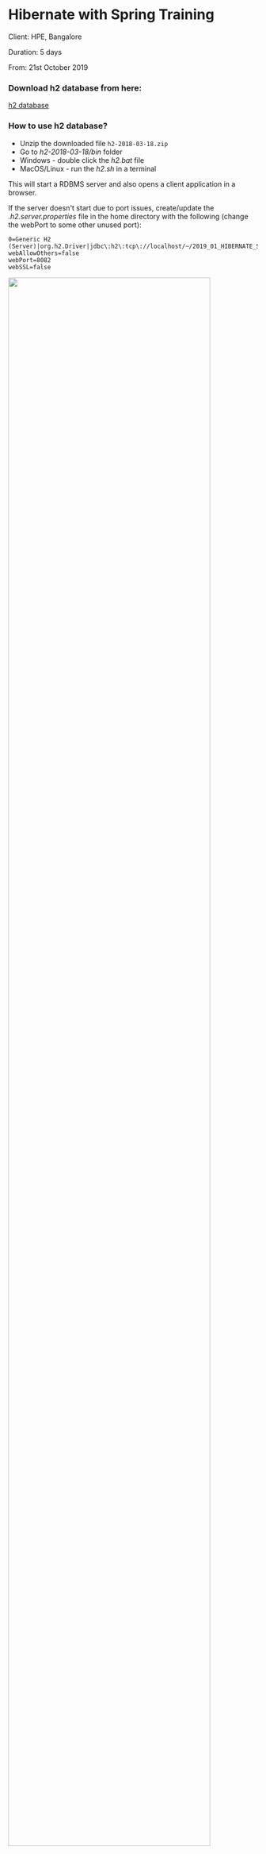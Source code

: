 # Hibernate with Spring Training

Client: HPE, Bangalore 

Duration: 5 days

From: 21st October 2019


### Download h2 database from here:

<a href="http://www.h2database.com/h2-2018-03-18.zip">h2 database</a>

### How to use h2 database?

* Unzip the downloaded file `h2-2018-03-18.zip`
* Go to *h2-2018-03-18/bin* folder
* Windows - double click the *h2.bat* file
* MacOS/Linux - run the *h2.sh* in a terminal

This will start a RDBMS server and also opens a client application in a browser.


If the server doesn't start due to port issues, create/update the *.h2.server.properties* file in the home directory with the following (change the webPort to some other unused port): 

```
0=Generic H2 (Server)|org.h2.Driver|jdbc\:h2\:tcp\://localhost/~/2019_01_HIBERNATE_SPRING_HPE|sa
webAllowOthers=false
webPort=8082
webSSL=false
```

<img src="https://github.com/kayartaya-vinod/2019_04_HIBERNATE_SPRING_HPE/raw/master/assets/images/h2-client-1.png" width="90%">

* Select **Generic H2 (Server)** from the *Saved settings* dropdown
* Driver class - **org.h2.Driver** 
* URL - jdbc:h2:tcp://localhost/~/2019_01_HIBERNATE_SPRING_HPE
* Username - sa (you may change if you want)
* Password - (empty by default, you may change if you want)

Click the **Connect** button.

<img src="https://github.com/kayartaya-vinod/2019_04_HIBERNATE_SPRING_HPE/raw/master/assets/images/h2-client-2.png" width="90%">


### Download the database script from here:

<a href="http://vinod.co/resources/dbscript.zip">DB Script (zip file)</a>


### Command to import tables and data from the script file in h2 database:

```sql
runscript from 'ABSOULTE_PATH_TO_THE_DBSCRIPT.SQL_FILE'
```

FOR EXAMPLE:

```sql
runscript from '/Users/vinodkumar/Desktop/dbscript.sql'
```

### For MySQL download the script from here:

<a href="http://kelutral.com/vinod_co_backup/hibernate/Resources/DB%20Scripts/MySQL_Northwind.sql" target="_blank">MySQL_Northwind.sql (SQL file)</a>


The tables and relationships among the same is explained here:

<img src="http://kelutral.com/vinod_co_backup/hibernate/Resources/DB%20Scripts/NORTHWIND_DB_DIAGRAM.png" width="100%">


### Download libraries (JAR files) for Hibernate and Spring framework from here:

<a href="https://vinod.co/resources/hibernate-spring-jars.zip">Hibernate and Spring JARs</a> (Download this only if you do not want to use Maven)


### Download Apache Tomcat 8.5 from here:

<a href="http://mirrors.estointernet.in/apache/tomcat/tomcat-8/v8.5.37/bin/apache-tomcat-8.5.37.zip">Apache Tomcat 8.5.37</a>

### or download the older Tomcat 8 from here:

<a href="https://archive.apache.org/dist/tomcat/tomcat-8/v8.0.9/bin/apache-tomcat-8.0.9.zip">Apache Tomcat 8.0.9</a> (This has reached  ***end of life*** and you should upgrade to 8.5.x)

### Hibernate dependency (Maven)

```xml
<dependency>
    <groupId>org.hibernate</groupId>
    <artifactId>hibernate-core</artifactId>
    <version>4.3.11.Final</version>
</dependency>
```

### Sample hibernate.cfg.xml

```xml
<?xml version='1.0' encoding='utf-8'?>

<!DOCTYPE hibernate-configuration PUBLIC
"-//Hibernate/Hibernate Configuration DTD//EN"
"http://hibernate.sourceforge.net/hibernate-configuration-3.0.dtd">

<hibernate-configuration>
	<session-factory>
		<property name="hibernate.connection.driver_class">org.h2.Driver</property>
		<property name="hibernate.connection.url">jdbc:h2:tcp://localhost/~/2019_01_HIBERNATE_SPRING_HPE</property>
		<property name="hibernate.connection.username">sa</property>
		<property name="hibernate.connection.password"></property>

		<property name="show_sql">true</property>
		<property name="format_sql">true</property>
		<property name="dialect">org.hibernate.dialect.H2Dialect</property>
	</session-factory>
</hibernate-configuration>

```

### Lombok dependencies (for simplifying entity classes by auto-generating costructors, getters, setters etc.)

```xml
<dependency>
    <groupId>org.projectlombok</groupId>
    <artifactId>lombok</artifactId>
    <version>1.18.4</version>
    <scope>provided</scope>
</dependency>
```

<div id="how_to_use_lombok">
	
### How to use lombok?

* Windows - Double click the `lombok-1.18.4.jar`
* MacOS/Linux - run the command `java -jar lombok-1.18.4.jar` from a terminal after `cd` into the directory where the JAR file is present
    * Here is the location of the JAR - `~/.m2/repository/org/projectlombok/lombok/1.18.4/lombok-1.18.4.jar`

The following screen appears:

<img src="https://github.com/kayartaya-vinod/2019_04_HIBERNATE_SPRING_HPE/raw/master/assets/images/lombok-setup-1.png" width="90%">

If your eclipse is not listed, click the *Specify location...* button, and choose the *eclipse.ini* file of your eclipse. Then click the *Install/Update* button. Finally, click the *Quit installer* to exit the setup.

Re-launch *eclipse* to use lombok by closing it completely and opening it again.

</div>
### Spring minimum dependencies

```xml
<dependency>
    <groupId>org.springframework</groupId>
    <artifactId>spring-context</artifactId>
    <version>4.3.14.RELEASE</version>
</dependency>
```

### Sample context.xml

```xml
<?xml version="1.0"?>

<beans xmlns="http://www.springframework.org/schema/beans"
	xmlns:context="http://www.springframework.org/schema/context"
	xmlns:xsi="http://www.w3.org/2001/XMLSchema-instance"
	xsi:schemaLocation="http://www.springframework.org/schema/beans
		http://www.springframework.org/schema/beans/spring-beans.xsd
		http://www.springframework.org/schema/context
		http://www.springframework.org/schema/context/spring-context.xsd">

	<bean name="" class="" >
	</bean>

</beans>
```

### Apache DBCP dependencies:

```xml
<dependency>
    <groupId>org.apache.commons</groupId>
    <artifactId>commons-dbcp2</artifactId>
    <version>2.5.0</version>
</dependency>
```

### Spring JDBC dependencies

```xml
<dependency>
    <groupId>org.springframework</groupId>
    <artifactId>spring-jdbc</artifactId>
    <version>4.3.14.RELEASE</version>
</dependency>
```

### Spring ORM (for hibernate) dependencies

```xml
<dependency>
    <groupId>org.springframework</groupId>
    <artifactId>spring-orm</artifactId>
    <version>4.3.14.RELEASE</version>
</dependency>
```

### AspectJ (for Spring AOP) dependencies

```xml
<dependency>
    <groupId>org.aspectj</groupId>
    <artifactId>aspectjrt</artifactId>
    <version>1.8.13</version>
</dependency>
<dependency>
    <groupId>org.aspectj</groupId>
    <artifactId>aspectjweaver</artifactId>
    <version>1.8.13</version>
</dependency>
```

### Spring MVC dependencies

```xml
<dependency>
    <groupId>org.springframework</groupId>
    <artifactId>spring-webmvc</artifactId>
    <version>4.3.14.RELEASE</version>
</dependency>
```


### Jackson dependencies

```xml
<dependency>
    <groupId>com.fasterxml.jackson.core</groupId>
    <artifactId>jackson-core</artifactId>
    <version>2.9.5</version>
</dependency>
<dependency>
    <groupId>com.fasterxml.jackson.core</groupId>
    <artifactId>jackson-databind</artifactId>
    <version>2.9.5</version>
</dependency>
<dependency>
    <groupId>com.fasterxml.jackson.core</groupId>
    <artifactId>jackson-annotations</artifactId>
    <version>2.9.5</version>
</dependency>
```
